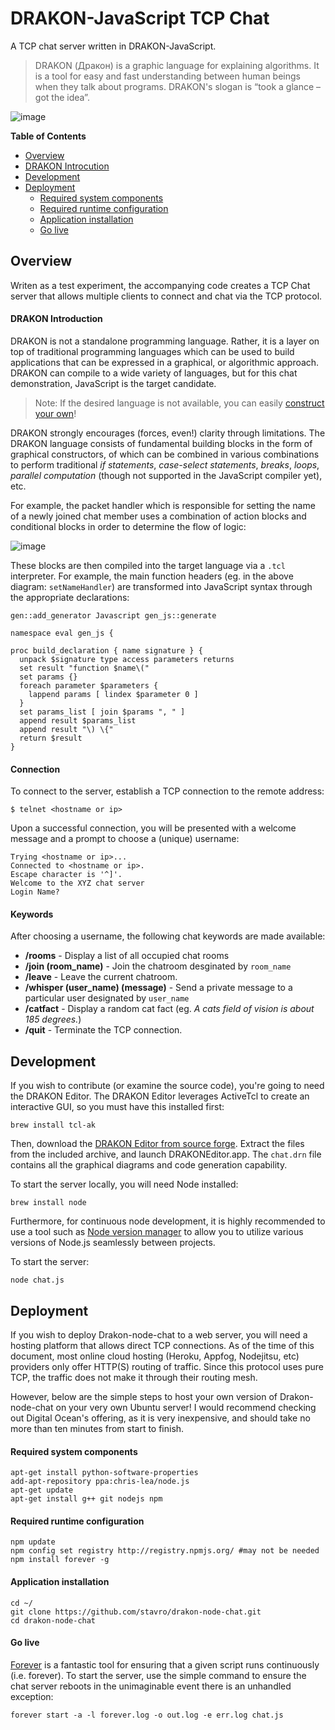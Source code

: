 DRAKON-JavaScript TCP Chat
================
A TCP chat server written in DRAKON-JavaScript.
> DRAKON (Дракон) is a graphic language for explaining algorithms.
> It is a tool for easy and fast understanding between human beings when they talk about 
> programs. DRAKON's slogan is “took a glance – got the idea”. 

![image](https://f.cloud.github.com/assets/2391584/2418053/1b39eece-ab35-11e3-9f4d-84ab005f58f3.png)

**Table of Contents**

- [Overview](#overview)
- [DRAKON Introcution](#drakon-introduction)
- [Development](#development)
- [Deployment](#deployment)
  - [Required system components](#required-system-components)
  - [Required runtime configuration](#required-runtime-configuration)
  - [Application installation](#application-installation)
  - [Go live](#go-live)


## Overview

Writen as a test experiment, the accompanying code creates a TCP Chat server that allows multiple clients to connect and chat via the TCP protocol.

#### DRAKON Introduction
DRAKON is not a standalone programming language.  Rather, it is a layer on top of traditional programming languages which can be used to build applications that can be expressed in a graphical, or algorithmic approach.  DRAKON can compile to a wide variety of languages, but for this chat demonstration, JavaScript is the target candidate.

> Note:  If the desired language is not available, you can easily [construct your own](http://drakon-editor.sourceforge.net/howto.html)!

DRAKON strongly encourages (forces, even!) clarity through limitations.  The DRAKON language consists of fundamental building blocks in the form of graphical constructors, of which can be combined in various combinations to perform traditional *if statements*, *case-select statements*, *breaks*, *loops*, *parallel computation* (though not supported in the JavaScript compiler yet), etc.

For example, the packet handler which is responsible for setting the name of a newly joined chat member uses a combination of action blocks and conditional blocks in order to determine the flow of logic:

![image](https://f.cloud.github.com/assets/2391584/2418378/567af54e-ab41-11e3-981a-038d3bd3340e.png)

These blocks are then compiled into the target language via a `.tcl` interpreter.  For example, the main function headers (eg. in the above diagram: `setNameHandler`) are transformed into JavaScript syntax through the appropriate declarations:


    gen::add_generator Javascript gen_js::generate

    namespace eval gen_js {

    proc build_declaration { name signature } {
      unpack $signature type access parameters returns
      set result "function $name\("
      set params {}
      foreach parameter $parameters {
        lappend params [ lindex $parameter 0 ]
      }
      set params_list [ join $params ", " ]
      append result $params_list
      append result "\) \{"
      return $result
    }
    

#### Connection

To connect to the server, establish a TCP connection to the remote address:

    $ telnet <hostname or ip>
    
Upon a successful connection, you will be presented with a welcome message and a prompt to choose a (unique) username:

    Trying <hostname or ip>...
    Connected to <hostname or ip>.
    Escape character is '^]'.
    Welcome to the XYZ chat server
    Login Name?
    
    
#### Keywords

After choosing a username, the following chat keywords are made available:

* **/rooms** - Display a list of all occupied chat rooms
* **/join (room_name)** - Join the chatroom desginated by `room_name`
* **/leave** - Leave the current chatroom.
* **/whisper (user_name) (message)** - Send a private message to a particular user designated by `user_name`
* **/catfact** - Display a random cat fact (eg. *A cats field of vision is about 185 degrees.*)
* **/quit** - Terminate the TCP connection.

## Development

If you wish to contribute (or examine the source code), you're going to need the DRAKON Editor.  The DRAKON Editor leverages ActiveTcl to create an interactive GUI, so you must have this installed first:

    brew install tcl-ak
    
Then, download the [DRAKON Editor from source forge](http://drakon-editor.sourceforge.net/editor.html#downloads). Extract the files from the included archive, and launch DRAKONEditor.app.  The `chat.drn` file contains all the graphical diagrams and code generation capability.

To start the server locally, you will need Node installed:

    brew install node
    
Furthermore, for continuous node development, it is highly recommended to use a tool such as [Node version manager](https://github.com/creationix/nvm) to allow you to utilize various versions of Node.js seamlessly between projects.

To start the server:

    node chat.js

## Deployment
If you wish to deploy Drakon-node-chat to a web server, you will need a hosting platform that allows direct TCP connections.  As of the time of this document, most online cloud hosting (Heroku, Appfog, Nodejitsu, etc) providers only offer HTTP(S) routing of traffic.  Since this protocol uses pure TCP, the traffic does not make it through their routing mesh.

However, below are the simple steps to host your own version of Drakon-node-chat on your very own Ubuntu server!  I would recommend checking out Digital Ocean's offering, as it is very inexpensive, and should take no more than ten minutes from start to finish.

#### Required system components

    apt-get install python-software-properties
    add-apt-repository ppa:chris-lea/node.js
    apt-get update
    apt-get install g++ git nodejs npm

#### Required runtime configuration

    npm update
    npm config set registry http://registry.npmjs.org/ #may not be needed
    npm install forever -g
    
#### Application installation

    cd ~/
    git clone https://github.com/stavro/drakon-node-chat.git
    cd drakon-node-chat
    
#### Go live
[Forever](https://github.com/nodejitsu/forever) is a fantastic tool for ensuring that a given script runs continuously (i.e. forever).  To start the server, use the simple command to ensure the chat server reboots in the unimaginable event there is an unhandled exception:

    forever start -a -l forever.log -o out.log -e err.log chat.js




